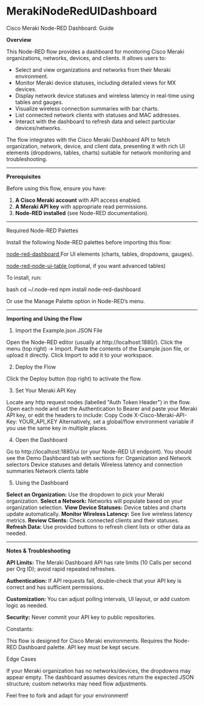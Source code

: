 # MerakiNodeRedUIDashboard

Cisco Meraki Node-RED Dashboard: Guide

**Overview**

This Node-RED flow provides a dashboard for monitoring Cisco Meraki organizations, networks, devices, and clients. It allows users to:

- Select and view organizations and networks from their Meraki environment.
- Monitor Meraki device statuses, including detailed views for MX devices.
- Display network device statuses and wireless latency in real-time using tables and gauges.
- Visualize wireless connection summaries with bar charts.
- List connected network clients with statuses and MAC addresses.
- Interact with the dashboard to refresh data and select particular devices/networks.

The flow integrates with the Cisco Meraki Dashboard API to fetch organization, network, device, and client data, presenting it with rich UI elements (dropdowns, tables, charts) suitable for network monitoring and troubleshooting.

----------------------------------------------------------------------------------------------------------------------------------------------------------------------------------------------------------------------------------------

**Prerequisites**

Before using this flow, ensure you have:


1. **A Cisco Meraki account** with API access enabled.
2. **A Meraki API key** with appropriate read permissions.
3. **Node-RED installed** (see Node-RED documentation).

----------------------------------------------------------------------------------------------------------------------------------------------------------------------------------------------------------------------------------------

Required Node-RED Palettes

Install the following Node-RED palettes before importing this flow:

[node-red-dashboard
](https://flows.nodered.org/node/node-red-dashboard)
For UI elements (charts, tables, dropdowns, gauges).

[node-red-node-ui-table
](https://flows.nodered.org/node/node-red-node-ui-table) (optional, if you want advanced tables)

To install, run:

bash
cd ~/.node-red
npm install node-red-dashboard

Or use the Manage Palette option in Node-RED’s menu.

----------------------------------------------------------------------------------------------------------------------------------------------------------------------------------------------------------------------------------------

**Importing and Using the Flow**

1. Import the Example.json JSON File

Open the Node-RED editor (usually at http://localhost:1880/).
Click the menu (top right) → Import.
Paste the contents of the Example.json file, or upload it directly.
Click Import to add it to your workspace.

2. Deploy the Flow

Click the Deploy button (top right) to activate the flow.

3. Set Your Meraki API Key

Locate any http request nodes (labelled "Auth Token Header") in the flow.
Open each node and set the Authentication to Bearer and paste your Meraki API key, or edit the headers to include:
Copy Code
X-Cisco-Meraki-API-Key: YOUR_API_KEY
Alternatively, set a global/flow environment variable if you use the same key in multiple places.

4. Open the Dashboard

Go to http://localhost:1880/ui (or your Node-RED UI endpoint).
You should see the Demo Dashboard tab with sections for:
Organization and Network selectors
Device statuses and details
Wireless latency and connection summaries
Network clients table

5. Using the Dashboard

**Select an Organization:** Use the dropdown to pick your Meraki organization.
**Select a Network:** Networks will populate based on your organization selection.
**View Device Statuses:** Device tables and charts update automatically.
**Monitor Wireless Latency:** See live wireless latency metrics.
**Review Clients:** Check connected clients and their statuses.
**Refresh Data:** Use provided buttons to refresh client lists or other data as needed.

----------------------------------------------------------------------------------------------------------------------------------------------------------------------------------------------------------------------------------------

**Notes & Troubleshooting**

**API Limits:** The Meraki Dashboard API has rate limits (10 Calls per second per Org ID); avoid rapid repeated refreshes.

**Authentication:** If API requests fail, double-check that your API key is correct and has sufficient permissions.

**Customization:** You can adjust polling intervals, UI layout, or add custom logic as needed.

**Security:** Never commit your API key to public repositories.

Constants:

This flow is designed for Cisco Meraki environments.
Requires the Node-RED Dashboard palette.
API key must be kept secure.

Edge Cases

If your Meraki organization has no networks/devices, the dropdowns may appear empty.
The dashboard assumes devices return the expected JSON structure; custom networks may need flow adjustments.

Feel free to fork and adapt for your environment!
